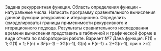 Задана рекуррентная функция. Область определения функции – натуральные числа. Написать программу сравнительного вычисления данной функции рекурсивно и итерационно. Определить (смоделировать) границы применимости рекурсивного и итерационного подхода. Результаты сравнительного исследования времени вычисления представить в табличной и графической форме в виде отчета по лабораторной работе.
Вариант №7
Дана функция: F(1) = 1; G(1) = 1; F(n) = 3*F(n–1) – 3*G(n–1), G(n) = F(n–1) + 2*G(n–1), при n >=2
